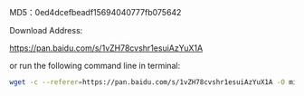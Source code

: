 MD5：0ed4dcefbeadf15694040777fb075642

Download Address:

https://pan.baidu.com/s/1vZH78cvshr1esuiAzYuX1A

or run the following command line in terminal:

```sh
wget -c --referer=https://pan.baidu.com/s/1vZH78cvshr1esuiAzYuX1A -O minhang.osm "https://d.pcs.baidu.com/file/0ed4dcefbeadf15694040777fb075642?fid=1829616328-250528-1107224675859216&time=1520832850&rt=sh&sign=FDTAERVY-DCb740ccc5511e5e8fedcff06b081203-InkEPUvRHmkWVpCbC3g616u6Hsw%3D&expires=8h&chkv=1&chkbd=0&chkpc=et&dp-logid=1636610873391225763&dp-callid=0&r=955486358"
```

